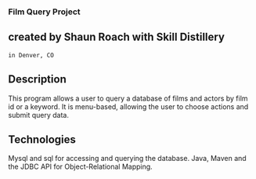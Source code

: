 ### Film Query Project

##  created by Shaun Roach with Skill Distillery
    in Denver, CO

##  Description

This program allows a user to query a database of films and actors by film id or a keyword.
It is menu-based, allowing the user to choose actions and submit query data.

## Technologies

Mysql and sql for accessing and querying the database. Java, Maven and the JDBC API for Object-Relational Mapping.
